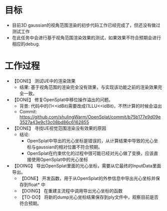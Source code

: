 # 目标
- 目前3D gaussian的视角范围渲染的初步代码工作已经完成了，但还没有做过测试工作
- 在此任务中会进行基于视角范围渲染效果的测试，如果效果不符合预期会进行相应的debug.

# 工作过程
- 【DONE】 测试UE中的渲染效果
	- 结果: 基于视角范围的渲染完全没有效果，与实现该功能之前的渲染效果完全一致。
- 【DONE】 修复OpenSplat中移位操作溢出的问题。
	- 背景: 代码中的(1<<idBit)需要改成(1LLU<<idBit)，不然计算的时候会溢出
	- Commit: https://github.com/shulingWarm/OpenSplat/commit/b75b177e9d09e3527a43e9c13c08bd86c6162855
- 【DONE】 寻找UE视觉范围渲染没有效果的原因
	- 结论: 
		- OpenSplat中导出的光心坐标是错误的，从计算结果中导致的光心坐标与gaussian的相对位置不符合预期。
		- OpenSplat在约束优化的过程中很可能已经对光心做了变换，应该直接使用OpenSplat中的光心坐标
- 【DOING】 导出OpenSplat里面的光心坐标，需要从它最终的InputData里面导出。
	- 【DONE】 开发函数，用于从OpenSplat的外参信息中导出光心坐标并保存到float\* 中
	- 【DOING】 在重建主流程中调用导出光心坐标的函数
	- 【TO-DO】 将新的dump光心坐标结果保存到ply文件中，观察目前是否符合预期。